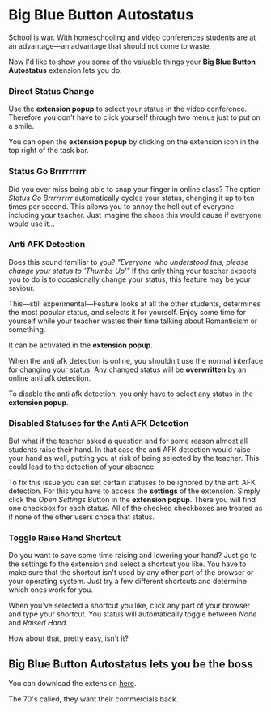 # Big Blue Button Autostatus

School is war.
With homeschooling and video conferences students are at an advantage—an advantage that should not come to waste.

Now I'd like to show you some of the valuable things your **Big Blue Button Autostatus** extension lets you do.

### Direct Status Change

Use the **extension popup** to select your status in the video conference.
Therefore you don't have to click yourself through two menus just to put on a smile.

You can open the **extension popup** by clicking on the extension icon in the top right of the task bar.

### Status Go Brrrrrrrrr

Did you ever miss being able to snap your finger in online class?
The option _Status Go Brrrrrrrrr_ automatically cycles your status, changing it up to ten times per second.
This allows you to annoy the hell out of everyone—including your teacher.
Just imagine the chaos this would cause if everyone would use it...

### Anti AFK Detection

Does this sound familiar to you?
_"Everyone who understood this, please change your status to 'Thumbs Up'"_
If the only thing your teacher expects you to do is to occasionally change your status, this feature may be your saviour.

This—still experimental—Feature looks at all the other students, determines the most popular status, and selects it for yourself.
Enjoy some time for yourself while your teacher wastes their time talking about Romanticism or something.

It can be activated in the **extension popup**.

When the anti afk detection is online, you shouldn't use the normal interface for changing your status.
Any changed status will be **overwritten** by an online anti afk detection.

To disable the anti afk detection, you only have to select any status in the **extension popup**.

### Disabled Statuses for the Anti AFK Detection

But what if the teacher asked a question and for some reason almost all students raise their hand.
In that case the anti AFK detection would raise your hand as well, putting you at risk of being selected by the teacher.
This could lead to the detection of your absence.

To fix this issue you can set certain statuses to be ignored by the anti AFK detection.
For this you have to access the **settings** of the extension.
Simply click the _Open Settings_ Button in the **extension popup**.
There you will find one checkbox for each status.
All of the checked checkboxes are treated as if none of the other users chose that status.

### Toggle Raise Hand Shortcut

Do you want to save some time raising and lowering your hand?
Just go to the settings fo the extension and select a shortcut you like.
You have to make sure that the shortcut isn't used by any other part of the browser or your operating system.
Just try a few different shortcuts and determine which ones work for you.

When you've selected a shortcut you like, click any part of your browser and type your shortcut.
You status will automatically toggle between _None_ and _Raised Hand_.

How about that, pretty easy, isn't it?

## Big Blue Button Autostatus lets you be the boss

You can download the extension [here](https://github.com/christopher-besch/cryptography/releases/latest).

The 70's called, they want their commercials back.
